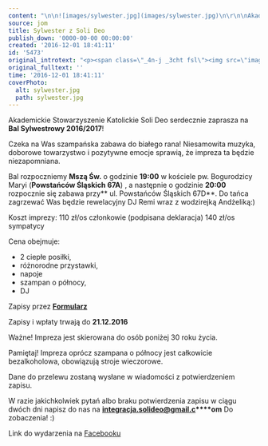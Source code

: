 ```yaml
---
content: "\n\n![images/sylwester.jpg](images/sylwester.jpg)\n\r\n\nAkademickie Stowarzyszenie Katolickie Soli Deo serdecznie zaprasza na **Bal Sylwestrowy 2016/2017**!\n \n Czeka na Was szampańska zabawa do białego rana! Niesamowita muzyka, doborowe towarzystwo i pozytywne emocje sprawią, że impreza ta będzie niezapomniana.\n \n Bal rozpoczniemy **Mszą Św.** o godzinie **19:00** w kościele pw. Bogurodzicy Maryi (**Powstańców Śląskich 67A**) , a następnie o godzinie **20:00** rozpocznie się zabawa przy** ul. Powstańców Śląskich 67D**. Do tańca zagrzewać Was będzie rewelacyjny DJ Remi wraz z wodzirejką Andżeliką:)\n \n Koszt imprezy:\n 110 zł/os członkowie (podpisana deklaracja) \n 140 zł/os sympatycy \n \n Cena obejmuje:\n - 2 ciepłe posiłki,\n - różnorodne przystawki,\n - napoje \n - szampan o północy, \n - DJ \n \n Zapisy przez **[Formularz](https://docs.google.com/forms/d/e/1FAIpQLSeNpHbGrNPrQSoDCWlxFMvy9FaQ8xUh7iQU5NZCenqcWJBroA/viewform)**\n \n Zapisy i wpłaty trwają do **21.12.2016** \n \n Ważne!\n Impreza jest skierowana do osób poniżej 30 roku życia.\n \n Pamiętaj!\n Impreza oprócz szampana o północy jest całkowicie bezalkoholowa, obowiązują stroje wieczorowe.\n \n Dane do przelewu zostaną wysłane w wiadomości z potwierdzeniem zapisu.\n \n W razie jakichkolwiek pytań albo braku potwierdzenia zapisu w ciągu dwóch dni napisz do nas na **integracja.solideo@gmail.c****om** \n Do zobaczenia! :)\n\r\n\nLink do wydarzenia na [Facebooku](https://www.facebook.com/events/1185574218203855/) \n\n"
source: jom
title: Sylwester z Soli Deo
publish_down: '0000-00-00 00:00:00'
created: '2016-12-01 18:41:11'
id: '5473'
original_introtext: "<p><span class=\"_4n-j _3cht fsl\"><img src=\"images/sylwester.jpg\" border=\"0\" alt=\"\" width=\"363\" height=\"134\" /></span></p>\r\n<p style=\"text-align: justify;\"><span class=\"_4n-j _3cht fsl\">Akademickie Stowarzyszenie Katolickie Soli Deo serdecznie zaprasza na <strong>Bal Sylwestrowy 2016/2017</strong>!<br /> <br /> Czeka na Was szampańska zabawa do białego rana! Niesamowita muzyka, doborowe towarzystwo i pozytywne emocje sprawią, że impreza ta będzie niezapomniana.<br /> <br /> Bal rozpoczniemy <strong>Mszą Św.</strong> o godzinie <strong>19:00</strong> w kościele pw. Bogurodzicy Maryi (<strong>Powstańców Śląskich 67A</strong>) , a następnie o godzinie <strong>20:00</strong> rozpocznie się zabawa przy<strong> ul. Powstańców Śląskich 67D</strong>. Do tańca zagrzewać Was będzie rewelacyjny DJ Remi wraz z wodzirejką Andżeliką:)<br /> <br /> Koszt imprezy:<br /> 110 zł/os członkowie (podpisana deklaracja) <br /> 140 zł/os sympatycy <br /> <br /> Cena obejmuje:<br /> - 2 ciepłe posiłki,<span class=\"text_exposed_show\"><br /> - różnorodne przystawki,<br /> - napoje <br /> - szampan o północy, <br /> - DJ <br /> <br /> Zapisy przez <strong><a href=\"https://docs.google.com/forms/d/e/1FAIpQLSeNpHbGrNPrQSoDCWlxFMvy9FaQ8xUh7iQU5NZCenqcWJBroA/viewform\" target=\"_blank\">Formularz</a></strong><br /> <br /> Zapisy i wpłaty trwają do <strong>21.12.2016</strong> <br /> <br /> Ważne!<br /> Impreza jest skierowana do osób poniżej 30 roku życia.<br /> <br /> Pamiętaj!<br /> Impreza oprócz szampana o północy jest całkowicie bezalkoholowa, obowiązują stroje wieczorowe.<br /> <br /> Dane do przelewu zostaną wysłane w wiadomości z potwierdzeniem zapisu.<br /> <br /><span> W razie jakichkolwiek pytań albo braku potwierdzenia zapisu w ciągu dwóch dni napisz do nas na <strong>integracja.solideo@gmail.c</strong></span><strong>om</strong> <br /> Do zobaczenia! :)</span></span></p>\r\n<p><span class=\"_4n-j _3cht fsl\"><span class=\"text_exposed_show\">Link do wydarzenia na <a href=\"https://www.facebook.com/events/1185574218203855/\" target=\"_blank\">Facebooku</a> <br /></span></span></p>"
original_fulltext: ''
time: '2016-12-01 18:41:11'
coverPhoto:
  alt: sylwester.jpg
  path: sylwester.jpg
---
```

Akademickie Stowarzyszenie Katolickie Soli Deo serdecznie zaprasza na **Bal Sylwestrowy 2016/2017**!
 
 Czeka na Was szampańska zabawa do białego rana! Niesamowita muzyka, doborowe towarzystwo i pozytywne emocje sprawią, że impreza ta będzie niezapomniana.
 
 Bal rozpoczniemy **Mszą Św.** o godzinie **19:00** w kościele pw. Bogurodzicy Maryi (**Powstańców Śląskich 67A**) , a następnie o godzinie **20:00** rozpocznie się zabawa przy** ul. Powstańców Śląskich 67D**. Do tańca zagrzewać Was będzie rewelacyjny DJ Remi wraz z wodzirejką Andżeliką:)
 
 Koszt imprezy:
 110 zł/os członkowie (podpisana deklaracja) 
 140 zł/os sympatycy 
 
 Cena obejmuje:
 - 2 ciepłe posiłki,
 - różnorodne przystawki,
 - napoje 
 - szampan o północy, 
 - DJ 
 
 Zapisy przez **[Formularz](https://docs.google.com/forms/d/e/1FAIpQLSeNpHbGrNPrQSoDCWlxFMvy9FaQ8xUh7iQU5NZCenqcWJBroA/viewform)**
 
 Zapisy i wpłaty trwają do **21.12.2016** 
 
 Ważne!
 Impreza jest skierowana do osób poniżej 30 roku życia.
 
 Pamiętaj!
 Impreza oprócz szampana o północy jest całkowicie bezalkoholowa, obowiązują stroje wieczorowe.
 
 Dane do przelewu zostaną wysłane w wiadomości z potwierdzeniem zapisu.
 
 W razie jakichkolwiek pytań albo braku potwierdzenia zapisu w ciągu dwóch dni napisz do nas na **integracja.solideo@gmail.c****om** 
 Do zobaczenia! :)


Link do wydarzenia na [Facebooku](https://www.facebook.com/events/1185574218203855/) 



<!--{{json:{"created_date":"2016-12-01 18:41:11","publish_down":"0000-00-00 00:00:00","id":"5473"}}}-->